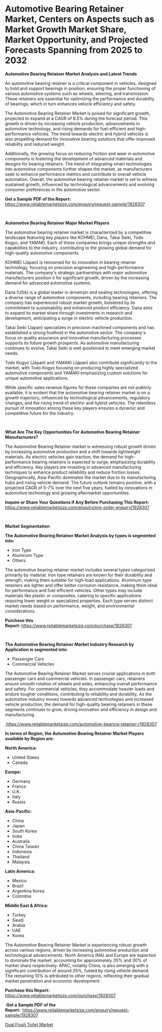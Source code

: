 <p><h1>Automotive Bearing Retainer Market, Centers on Aspects such as Market Growth Market Share, Market Opportunity, and Projected Forecasts Spanning from 2025 to 2032</h1></p><p><strong>Automotive Bearing Retainer Market Analysis and Latest Trends</strong></p>
<p><p>An automotive bearing retainer is a critical component in vehicles, designed to hold and support bearings in position, ensuring the proper functioning of various automotive systems such as wheels, steering, and transmission. These retainers are essential for optimizing the performance and durability of bearings, which in turn enhances vehicle efficiency and safety.</p><p>The Automotive Bearing Retainer Market is poised for significant growth, projected to expand at a CAGR of 8.5% during the forecast period. This growth is driven by increasing vehicle production, advancements in automotive technology, and rising demands for fuel-efficient and high-performance vehicles. The trend towards electric and hybrid vehicles is also propelling demand for innovative bearing solutions that offer improved reliability and reduced weight.</p><p>Additionally, the growing focus on reducing friction and wear in automotive components is fostering the development of advanced materials and designs for bearing retainers. The trend of integrating smart technologies into automotive components further shapes the market, as manufacturers seek to enhance performance metrics and contribute to overall vehicle automation. Overall, the automotive bearing retainer market is set to witness sustained growth, influenced by technological advancements and evolving consumer preferences in the automotive sector.</p></p>
<p><strong>Get a Sample PDF of the Report:&nbsp;</strong> <a href="https://www.reliablemarketsize.com/enquiry/request-sample/1928307?utm_campaign=1996&utm_medium=2&utm_source=Github&utm_content=ia&utm_term=15012025&utm_id=automotive-bearing-retainer">https://www.reliablemarketsize.com/enquiry/request-sample/1928307</a></p>
<p>&nbsp;</p>
<p><strong>Automotive Bearing Retainer Major Market Players</strong></p>
<p><p>The automotive bearing retainer market is characterized by a competitive landscape featuring key players like KOHMEI, Dana, Takai Seiki, Todo Kogyo, and YAMAKI. Each of these companies brings unique strengths and capabilities to the industry, contributing to the growing global demand for high-quality automotive components.</p><p>KOHMEI (Japan) is renowned for its innovation in bearing retainer technology, focusing on precision engineering and high-performance materials. The company's strategic partnerships with major automotive manufacturers position it for significant growth, driven by the increasing demand for advanced automotive systems.</p><p>Dana (USA) is a global leader in drivetrain and sealing technologies, offering a diverse range of automotive components, including bearing retainers. The company has experienced robust market growth, bolstered by its commitment to sustainability and enhanced product efficiency. Dana aims to expand its market share through investments in research and development, anticipating a surge in electric vehicle production.</p><p>Takai Seiki (Japan) specializes in precision machined components and has established a strong foothold in the automotive sector. The company's focus on quality assurance and innovative manufacturing processes supports its future growth prospects. As automotive manufacturing continues to evolve, Takai Seiki is well-positioned to meet emerging market needs.</p><p>Todo Kogyo (Japan) and YAMAKI (Japan) also contribute significantly to the market, with Todo Kogyo focusing on producing highly specialized automotive components and YAMAKI emphasizing custom solutions for unique automotive applications.</p><p>While specific sales revenue figures for these companies are not publicly available, it is evident that the automotive bearing retainer market is on a growth trajectory, influenced by technological advancements, regulatory changes, and the rising trend of electric and hybrid vehicles. The relentless pursuit of innovation among these key players ensures a dynamic and competitive future for the industry.</p></p>
<p>&nbsp;</p>
<p><strong>What Are The Key Opportunities For Automotive Bearing Retainer Manufacturers?</strong></p>
<p><p>The Automotive Bearing Retainer market is witnessing robust growth driven by increasing automotive production and a shift towards lightweight materials. As electric vehicles gain traction, the demand for high-performance bearing retainers is expected to surge, emphasizing durability and efficiency. Key players are investing in advanced manufacturing techniques to enhance product reliability and reduce friction losses. Geographically, Asia-Pacific dominates the market due to its manufacturing hubs and rising vehicle demand. The future outlook remains positive, with a projected CAGR of 5-7% over the next five years, fueled by innovations in automotive technology and growing aftermarket opportunities.</p></p>
<p><strong>Inquire or Share Your Questions If Any Before Purchasing This Report:</strong> <a href="https://www.reliablemarketsize.com/enquiry/pre-order-enquiry/1928307?utm_campaign=1996&utm_medium=2&utm_source=Github&utm_content=ia&utm_term=15012025&utm_id=automotive-bearing-retainer">https://www.reliablemarketsize.com/enquiry/pre-order-enquiry/1928307</a></p>
<p>&nbsp;</p>
<p><strong>Market Segmentation</strong></p>
<p><strong>The Automotive Bearing Retainer Market Analysis by types is segmented into:</strong></p>
<p><ul><li>Iron Type</li><li>Aluminum Type</li><li>Others</li></ul></p>
<p><p>The automotive bearing retainer market includes several types categorized primarily by material. Iron type retainers are known for their durability and strength, making them suitable for high-load applications. Aluminum type retainers are lighter and offer better corrosion resistance, making them ideal for performance and fuel-efficient vehicles. Other types may include materials like plastic or composites, catering to specific applications requiring lower weight or specialized properties. Each type serves distinct market needs based on performance, weight, and environmental considerations.</p></p>
<p><strong>Purchase this Report:&nbsp;</strong><a href="https://www.reliablemarketsize.com/purchase/1928307?utm_campaign=1996&utm_medium=2&utm_source=Github&utm_content=ia&utm_term=15012025&utm_id=automotive-bearing-retainer">https://www.reliablemarketsize.com/purchase/1928307</a></p>
<p>&nbsp;</p>
<p><strong>The Automotive Bearing Retainer Market Industry Research by Application is segmented into:</strong></p>
<p><ul><li>Passenger Cars</li><li>Commercial Vehicles</li></ul></p>
<p><p>The Automotive Bearing Retainer Market serves crucial applications in both passenger cars and commercial vehicles. In passenger cars, retainers ensure smooth rotation of wheels and axles, enhancing overall performance and safety. For commercial vehicles, they accommodate heavier loads and endure tougher conditions, contributing to reliability and durability. As the automotive industry moves towards advanced technologies and increased vehicle production, the demand for high-quality bearing retainers in these segments continues to grow, driving innovation and efficiency in design and manufacturing.</p></p>
<p><a href="https://www.reliablemarketsize.com/automotive-bearing-retainer-r1928307?utm_campaign=1996&utm_medium=2&utm_source=Github&utm_content=ia&utm_term=15012025&utm_id=automotive-bearing-retainer">&nbsp;https://www.reliablemarketsize.com/automotive-bearing-retainer-r1928307</a></p>
<p><strong>In terms of Region, the Automotive Bearing Retainer Market Players available by Region are:</strong></p>
<p>
    <p> <strong> North America: </strong>
        <ul>
            <li>United States</li>
            <li>Canada</li>
        </ul>
        </p> 
    <p> <strong> Europe: </strong>
        <ul>
            <li>Germany</li>
            <li>France</li>
            <li>U.K.</li>
            <li>Italy</li>
            <li>Russia</li>
        </ul>
        </p> 
    <p> <strong> Asia-Pacific: </strong>
        <ul>
            <li>China</li>
            <li>Japan</li>
            <li>South Korea</li>
            <li>India</li>
            <li>Australia</li>
            <li>China Taiwan</li>
            <li>Indonesia</li>
            <li>Thailand</li>
            <li>Malaysia</li>
        </ul>
        </p> 
    <p> <strong> Latin America: </strong>
        <ul>
            <li>Mexico</li>
            <li>Brazil</li>
            <li>Argentina Korea</li>
            <li>Colombia</li>
        </ul>
        </p> 
    <p> <strong> Middle East & Africa: </strong>
        <ul>
            <li>Turkey</li>
            <li>Saudi</li>
            <li>Arabia</li>
            <li>UAE</li>
            <li>Korea</li>
        </ul>
    </p>
    </p>
<p><p>The Automotive Bearing Retainer Market is experiencing robust growth across various regions, driven by increasing automotive production and technological advancements. North America (NA) and Europe are expected to dominate the market, accounting for approximately 35% and 30% of market share respectively. APAC, notably China, is also emerging with a significant contribution of around 25%, fueled by rising vehicle demand. The remaining 10% is attributed to other regions, reflecting their gradual market penetration and economic development.</p></p>
<p><strong>Purchase this Report: </strong><a href="https://www.reliablemarketsize.com/purchase/1928307?utm_campaign=1996&utm_medium=2&utm_source=Github&utm_content=ia&utm_term=15012025&utm_id=automotive-bearing-retainer">https://www.reliablemarketsize.com/purchase/1928307</a></p>
<p>&nbsp;<strong>Get a Sample PDF of the Report:&nbsp;&nbsp;</strong><a href="https://www.reliablemarketsize.com/enquiry/request-sample/1928307?utm_campaign=1996&utm_medium=2&utm_source=Github&utm_content=ia&utm_term=15012025&utm_id=automotive-bearing-retainer">https://www.reliablemarketsize.com/enquiry/request-sample/1928307</a></p>
<p><strong></strong></p>
<p><p><a href="https://github.com/XavierTyler76/Market-Research-Report-List-1/blob/main/dual-flush-toilet-market.md?utm_campaign=1996&utm_medium=2&utm_source=Github&utm_content=ia&utm_term=15012025&utm_id=automotive-bearing-retainer">Dual Flush Toilet Market</a></p></p>